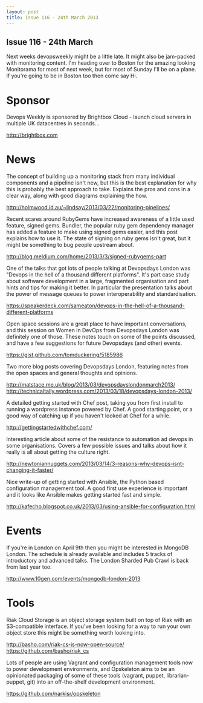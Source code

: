 ```yaml
---
layout: post
title: Issue 116 - 24th March 2013
---
```


## Issue 116 - 24th March

Next weeks devopsweekly might be a little late. It might also be jam-packed with monitoring content. I'm heading over to Boston for the amazing looking Monitorama for most of next week, but for most of Sunday I'll be on a plane. If you're going to be in Boston too then come say Hi.


Sponsor
======

Devops Weekly is sponsored by Brightbox Cloud - launch cloud servers in multiple UK datacentres in seconds...

http://brightbox.com


News
====

The concept of building up a monitoring stack from many individual components and a pipeline isn't new, but this is the best explanation for why this is probably the best approach to take. Explains the pros and cons in a clear way, along with good diagrams explaining the how.

http://holmwood.id.au/~lindsay/2013/03/22/monitoring-pipelines/


Recent scares around RubyGems have increased awareness of a little used feature, signed gems. Bundler, the popular ruby gem dependency manager has added a feature to make using signed gems easier, and this post explains how to use it. The state of signing on ruby gems isn't great, but it might be something to bug people upstream about.

http://blog.meldium.com/home/2013/3/3/signed-rubygems-part


One of the talks that got lots of people talking at Devopsdays London was "Devops in the hell of a thousand different platforms". It's part case study about software development in a large, fragmented organisation and part hints and tips for making it better. In particular the presentation talks about the power of message queues to power interoperability and standardisation.

https://speakerdeck.com/sameaton/devops-in-the-hell-of-a-thousand-different-platforms


Open space sessions are a great place to have important conversations, and this session on Women in DevOps from Devopsdays London was definitely one of those. These notes touch on some of the points discussed, and have a few suggestions for future Devopsdays (and other) events.

https://gist.github.com/tomduckering/5185986


Two more blog posts covering Devopsdays London, featuring notes from the open spaces and general thoughts and opinions.

http://matstace.me.uk/blog/2013/03/devopsdayslondonmarch2013/
http://technicaltally.wordpress.com/2013/03/18/devopsdays-london-2013/


A detailed getting started with Chef post, taking you from first install to running a wordpress instance powered by Chef. A good starting point, or a good way of catching up if you haven't looked at Chef for a while.

http://gettingstartedwithchef.com/


Interesting article about some of the resistance to automation ad devops in some organisations. Covers a few possible issues and talks about how it really is all about getting the culture right.

http://newtoniannuggets.com/2013/03/14/3-reasons-why-devops-isnt-changing-it-faster/


Nice write-up of getting started with Ansible, the Python based configuration management tool. A good first use experience is important and it looks like Ansible makes getting started fast and simple.

http://kafecho.blogspot.co.uk/2013/03/using-ansible-for-configuration.html


Events
====

If you're in London on April 9th then you might be interested in MongoDB London. The schedule is already available and includes 5 tracks of introductory and advanced talks. The London Sharded Pub Crawl is back from last year too.

http://www.10gen.com/events/mongodb-london-2013


Tools
====

Riak Cloud Storage is an object storage system built on top of Riak with an S3-compatible interface. If you've been looking for a way to run your own object store this might be something worth looking into.

http://basho.com/riak-cs-is-now-open-source/
https://github.com/basho/riak_cs


Lots of people are using Vagrant and configuration management tools now to power development environments, and Opskeleton aims to be an opinionated packaging of some of these tools (vagrant, puppet, librarian-puppet, git) into an off-the-shelf development environment.

https://github.com/narkisr/opskeleton
